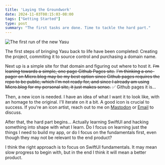 ```yaml
---
title: 'Laying the Groundwork'
date: 2024-11-03T08:15:03-08:00
tags: ["Getting Started"]
type: post
summary: "The first tasks are done. Time to tackle the hard part."
---
```

![The first run of the new Yasu](/img/first-run.jpeg)

The first steps of bringing Yasu back to life have been completed: Creating the project, commiting it to source control and purchasing a domain name.

Next up is a simple site for that domain and figuring out where to host it. ~~I'm leaning towards a simple, one page Github Pages site.~~ ~~I'm thinking a one-pager on Micro.blog may be my best option since Github pages requires the repo to be public, which I'm not ready for, and since I already am using Micro.blog for my personal site, it just makes sense.~~ ✅ Github pages it is...

Then, a new icon is needed. I have an idea of what I want it to look like, with an homage to the original. I'll iterate on it a bit. A good icon is crucial to success. If you're an icon artist, reach out to me on [Mastodon](https://social.lol/@jim) or [Email](mailto:hello@jimmitchell.dev) to discuss.

After that, the hard part begins... Actually learning SwiftUI and hacking something into shape with what I learn. Do I focus on learning just the things I need to build my app, or do I focus on the fundamentals first, even though they may not be relevant to the end product?

I think the right approach is to focus on SwiftUI fundamentals. It may mean slow progress to begin with, but in the end I think it will mean a better product.
